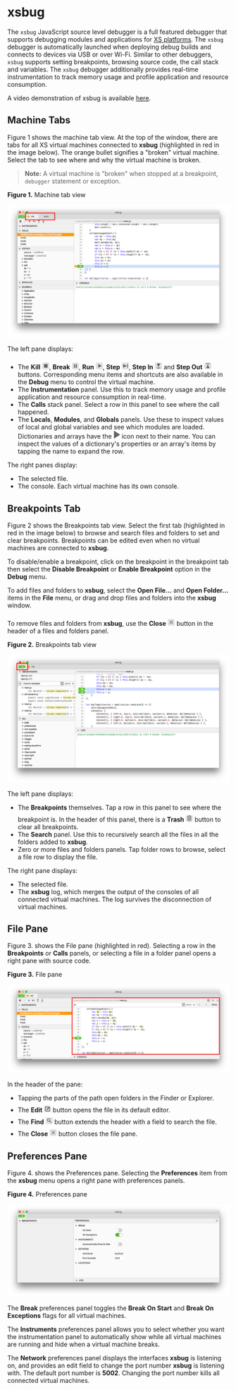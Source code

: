 
# xsbug

The `xsbug` JavaScript source level debugger is a full featured debugger that supports debugging modules and applications for [XS platforms](../xs/XS%20Platforms.md). The `xsbug` debugger is automatically launched when deploying debug builds and connects to devices via USB or over Wi-Fi. Similar to other debuggers, `xsbug` supports setting breakpoints, browsing source code, the call stack and variables. The `xsbug` debugger additionally provides real-time instrumentation to track memory usage and profile application and resource consumption.

A video demonstration of xsbug is available [here](https://youtu.be/vqu8gDV7AOo).

## Machine Tabs

Figure 1 shows the machine tab view. At the top of the window, there are tabs for all XS virtual machines connected to **xsbug** (highlighted in red in the image below). The orange bullet signifies a "broken" virtual machine. Select the tab to see where and why the virtual machine is broken.

> **Note:** A virtual machine is "broken" when stopped at a breakpoint, `debugger` statement or exception.

**Figure 1.** Machine tab view

![](../assets/xsbug/machines.png)

The left pane displays:

* The **Kill** ![](../assets/xsbug/kill.png), **Break** ![](../assets/xsbug/break.png), **Run** ![](../assets/xsbug/run.png), **Step** ![](../assets/xsbug/step.png), **Step In**  ![](../assets/xsbug/step-in.png) and **Step Out**  ![](../assets/xsbug/step-out.png) buttons. Corresponding menu items and shortcuts are also available in the **Debug** menu to control the virtual machine.
* The **Instrumentation** panel. Use this to track memory usage and profile application and resource consumption in real-time.
* The **Calls** stack panel. Select a row in this panel to see where the call happened.
* The **Locals**, **Modules**, and **Globals** panels. Use these to inspect values of local and global variables and see which modules are loaded. Dictionaries and arrays have the ![](../assets/xsbug/arrow.png) icon next to their name. You can inspect the values of a dictionary's properties or an array's items by tapping the name to expand the row.

The right panes display:

* The selected file.
* The console. Each virtual machine has its own console.

## Breakpoints Tab

Figure 2 shows the Breakpoints tab view. Select the first tab (highlighted in red in the image below) to browse and search files and folders to set and clear breakpoints. Breakpoints can be edited even when no virtual machines are connected to **xsbug**.

To disable/enable a breakpoint, click on the breakpoint in the breakpoint tab then select the **Disable Breakpoint** or **Enable Breakpoint** option in the **Debug** menu.

To add files and folders to **xsbug**, select the **Open File...** and **Open Folder...** items in the **File** menu, or drag and drop files and folders into the **xsbug** window. 

To remove files and folders from **xsbug**, use the **Close** ![](../assets/xsbug/close.png) button in the header of a files and folders panel.

**Figure 2.** Breakpoints tab view

![](../assets/xsbug/breakpoints.png)

The left pane displays:

* The **Breakpoints** themselves. Tap a row in this panel to see where the breakpoint is. In the header of this panel, there is a **Trash** ![](../assets/xsbug/trash.png) button to clear all breakpoints. 
* The **Search** panel. Use this to recursively search all the files in all the folders added to **xsbug**. 
* Zero or more files and folders panels. Tap folder rows to browse, select a file row to display the file.

The right pane displays:

* The selected file.
* The **xsbug** log, which merges the output of the consoles of all connected virtual machines. The log survives the disconnection of virtual machines.

## File Pane

Figure 3. shows the File pane (highlighted in red). Selecting a row in the **Breakpoints** or **Calls** panels, or selecting a file in a folder panel opens a right pane with source code. 

**Figure 3.** File pane

![](../assets/xsbug/file.png)

In the header of the pane:

* Tapping the parts of the path open folders in the Finder or Explorer.
* The **Edit** ![](../assets/xsbug/edit.png) button opens the file in its default editor.
* The **Find** ![](../assets/xsbug/find.png) button extends the header with a field to search the file.
* The **Close** ![](../assets/xsbug/close.png) button closes the file pane. 


## Preferences Pane

Figure 4. shows the Preferences pane. Selecting the **Preferences** item from the **xsbug** menu opens a right pane with preferences panels. 

**Figure 4.** Preferences pane

![](../assets/xsbug/preferences.png)

The **Break** preferences panel toggles the **Break On Start** and **Break On Exceptions** flags for all virtual machines.

The **Instruments** preferences panel allows you to select whether you want the instrumentation panel to automatically show while all virtual machines are running and hide when a virtual machine breaks.

The **Network** preferences panel displays the interfaces **xsbug** is listening on, and provides an edit field to change the port number **xsbug** is listening with. The default port number is **5002**. Changing the port number kills all connected virtual machines.
